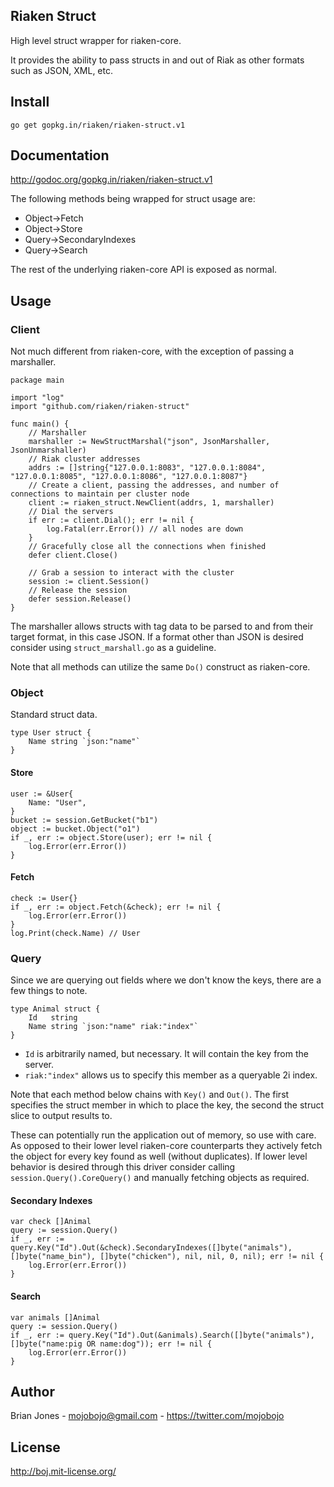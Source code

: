 ## Riaken Struct

High level struct wrapper for riaken-core.

It provides the ability to pass structs in and out of Riak as other formats such as JSON, XML, etc.

## Install

    go get gopkg.in/riaken/riaken-struct.v1

## Documentation

http://godoc.org/gopkg.in/riaken/riaken-struct.v1

The following methods being wrapped for struct usage are:

* Object->Fetch
* Object->Store
* Query->SecondaryIndexes
* Query->Search

The rest of the underlying riaken-core API is exposed as normal.

## Usage

### Client

Not much different from riaken-core, with the exception of passing a marshaller.

	package main

	import "log"
	import "github.com/riaken/riaken-struct"

	func main() {
		// Marshaller
		marshaller := NewStructMarshal("json", JsonMarshaller, JsonUnmarshaller)
		// Riak cluster addresses
		addrs := []string{"127.0.0.1:8083", "127.0.0.1:8084", "127.0.0.1:8085", "127.0.0.1:8086", "127.0.0.1:8087"}
		// Create a client, passing the addresses, and number of connections to maintain per cluster node
		client := riaken_struct.NewClient(addrs, 1, marshaller)
		// Dial the servers
		if err := client.Dial(); err != nil {
			log.Fatal(err.Error()) // all nodes are down
		}
		// Gracefully close all the connections when finished
		defer client.Close()

		// Grab a session to interact with the cluster
		session := client.Session()
		// Release the session
		defer session.Release()
	}

The marshaller allows structs with tag data to be parsed to and from their target format, in this case JSON.  If a format other than JSON is desired consider using `struct_marshall.go` as a guideline.

Note that all methods can utilize the same `Do()` construct as riaken-core.

### Object

Standard struct data.

	type User struct {
		Name string `json:"name"`
	}

#### Store

	user := &User{
		Name: "User",
	}
	bucket := session.GetBucket("b1")
	object := bucket.Object("o1")
	if _, err := object.Store(user); err != nil {
		log.Error(err.Error())
	}

#### Fetch

	check := User{}
	if _, err := object.Fetch(&check); err != nil {
		log.Error(err.Error())
	}
	log.Print(check.Name) // User

### Query

Since we are querying out fields where we don't know the keys, there are a few things to note.

	type Animal struct {
		Id   string
		Name string `json:"name" riak:"index"`
	}

* `Id` is arbitrarily named, but necessary.  It will contain the key from the server.
* `riak:"index"` allows us to specify this member as a queryable 2i index.

Note that each method below chains with `Key()` and `Out()`.  The first specifies the struct member in which to place the key, the second the struct slice to output results to.

These can potentially run the application out of memory, so use with care.  As opposed to their lower level riaken-core counterparts they actively fetch the object for every key found as well (without duplicates).  If lower level behavior is desired through this driver consider calling `session.Query().CoreQuery()` and manually fetching objects as required.

#### Secondary Indexes

	var check []Animal
	query := session.Query()
	if _, err := query.Key("Id").Out(&check).SecondaryIndexes([]byte("animals"), []byte("name_bin"), []byte("chicken"), nil, nil, 0, nil); err != nil {
		log.Error(err.Error())
	}

#### Search

	var animals []Animal
	query := session.Query()
	if _, err := query.Key("Id").Out(&animals).Search([]byte("animals"), []byte("name:pig OR name:dog")); err != nil {
		log.Error(err.Error())
	}

## Author

Brian Jones - mojobojo@gmail.com - https://twitter.com/mojobojo

## License

http://boj.mit-license.org/
